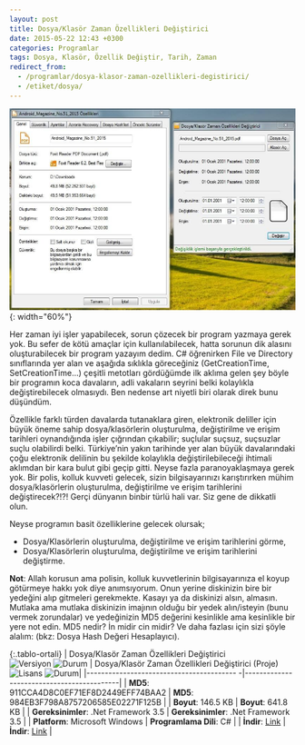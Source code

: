 ```yaml
---
layout: post
title: Dosya/Klasör Zaman Özellikleri Değiştirici
date: 2015-05-22 12:43 +0300
categories: Programlar
tags: Dosya, Klasör, Özellik Değiştir, Tarih, Zaman
redirect_from:
  - /programlar/dosya-klasor-zaman-ozellikleri-degistirici/
  - /etiket/dosya/
---
```

![dosya-klasor-zaman-ozellikleri-degistirici](/images/programlar/dosya-klasor-zaman-ozellikleri-degistirici.jpg){: width="60%"}

Her zaman iyi işler yapabilecek, sorun çözecek bir program yazmaya gerek yok. Bu sefer de kötü amaçlar için kullanılabilecek, hatta sorunun dik alasını oluşturabilecek bir program yazayım dedim. C# öğrenirken File ve Directory sınıflarında yer alan ve aşağıda sıklıkla göreceğiniz (GetCreationTime, SetCreationTime...) çeşitli metotları gördüğümde ilk aklıma gelen şey böyle bir programın koca davaların, adli vakaların seyrini belki kolaylıkla değiştirebilecek olmasıydı. Ben nedense art niyetli biri olarak direk bunu düşündüm.

Özellikle farklı türden davalarda tutanaklara giren, elektronik deliller için büyük öneme sahip dosya/klasörlerin oluşturulma, değiştirilme ve erişim tarihleri oynandığında işler çığrından çıkabilir; suçlular suçsuz, suçsuzlar suçlu olabilirdi belki. Türkiye’nin yakın tarihinde yer alan büyük davalarındaki çoğu elektronik delilinin bu şekilde kolaylıkla değiştirilebileceği ihtimali aklımdan bir kara bulut gibi geçip gitti. Neyse fazla paranoyaklaşmaya gerek yok. Bir polis, kolluk kuvveti gelecek, sizin bilgisayarınızı karıştırırken mühim dosya/klasörlerin oluşturulma, değiştirilme ve erişim tarihlerini değiştirecek?!?! Gerçi dünyanın binbir türlü hali var. Siz gene de dikkatli olun.

Neyse programın basit özelliklerine gelecek olursak;

- Dosya/Klasörlerin oluşturulma, değiştirilme ve erişim tarihlerini görme,
- Dosya/Klasörlerin oluşturulma, değiştirilme ve erişim tarihlerini değiştirme.

**Not**: Allah korusun ama polisin, kolluk kuvvetlerinin bilgisayarınıza el koyup götürmeye hakkı yok diye anımsıyorum. Onun yerine diskinizin bire bir yedeğini alıp gitmeleri gerekmekte. Kasayı ya da diskinizi alsın, almasın. Mutlaka ama mutlaka diskinizin imajının olduğu bir yedek alın/isteyin (bunu vermek zorundalar) ve yedeğinizin MD5 değerini kesinlikle ama kesinlikle bir yere not edin. MD5 nedir? İn midir cin midir? Ve daha fazlası için sizi şöyle alalım: (bkz: Dosya Hash Değeri Hesaplayıcı).

{:.tablo-ortali}
| Dosya/Klasör Zaman Özellikleri Değiştirici <br>![Versiyon](https://img.shields.io/badge/Versiyon-1.00-blueviolet.svg?style=flat) ![Durum](https://img.shields.io/badge/Durum-Çalışıyor-success.svg?style=flat) | Dosya/Klasör Zaman Özellikleri Değiştirici (Proje)<br>![Lisans](https://img.shields.io/badge/Lisans-MIT-blue.svg?style=flat) ![Durum](https://img.shields.io/badge/Proje-Kodlar_Gözden_Gecirilecek-red.svg?style=flat)|
|----------------------------------------- -|-------------------------------------------|
| **MD5**: 911CCA4D8C0EF71EF8D2449EFF74BAA2 | **MD5**: 984EB3F798A8757206585E02271F125B | 
| **Boyut**: 146.5 KB                       | **Boyut**: 641.8 KB                         |
| **Gereksinimler**: .Net Framework 3.5     | **Gereksinimler**: .Net Framework 3.5     |
| **Platform**: Microsoft Windows           | **Programlama Dili**: C#                  |
| **İndir**: [Link](https://www.dropbox.com/s/yz453dlbzdeaut0/dosya-klasor-zaman-ozellikleri-degistirici.zip?dl=1)         | **İndir**: [Link](https://www.dropbox.com/s/hsxp3pshmq4bf10/dosya-klasor-zaman-ozellikleri-degistirici-proje.zip?dl=1)                      |